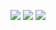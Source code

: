 ![](https://64.media.tumblr.com/8fee9ed4218d9ee864d3ac18ed4c3ef9/7b30d680e1a18b0f-6e/s1280x1920/35b8dd831bffcd19465d8e6303be4deb3e09ba0e.gifv)
![](https://64.media.tumblr.com/d22f5ab7f7c63a038413ea61c2c4d999/7b30d680e1a18b0f-ba/s2048x3072/356bd2e315172d56c6adbe97d6a335772b66c492.gifv)
![](https://64.media.tumblr.com/8fee9ed4218d9ee864d3ac18ed4c3ef9/7b30d680e1a18b0f-6e/s1280x1920/35b8dd831bffcd19465d8e6303be4deb3e09ba0e.gifv)
